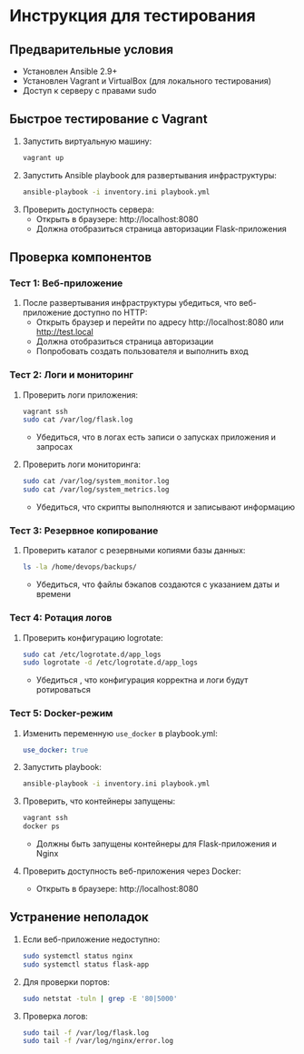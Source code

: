 # Инструкция для тестирования

## Предварительные условия

- Установлен Ansible 2.9+
- Установлен Vagrant и VirtualBox (для локального тестирования)
- Доступ к серверу с правами sudo

## Быстрое тестирование с Vagrant

1. Запустить виртуальную машину:
   ```bash
   vagrant up
   ```
2. Запустить Ansible playbook для развертывания инфраструктуры:
   ```bash
   ansible-playbook -i inventory.ini playbook.yml
   ```
3. Проверить доступность сервера:
   - Открыть в браузере: http://localhost:8080
   - Должна отобразиться страница авторизации Flask-приложения

## Проверка компонентов

### Тест 1: Веб-приложение

1. После развертывания инфраструктуры убедиться, что веб-приложение доступно по HTTP:
   - Открыть браузер и перейти по адресу http://localhost:8080 или http://test.local
   - Должна отобразиться страница авторизации
   - Попробовать создать пользователя и выполнить вход

### Тест 2: Логи и мониторинг

1. Проверить логи приложения:
   ```bash
   vagrant ssh
   sudo cat /var/log/flask.log
   ```
   - Убедиться, что в логах есть записи о запусках приложения и запросах

2. Проверить логи мониторинга:
   ```bash
   sudo cat /var/log/system_monitor.log
   sudo cat /var/log/system_metrics.log
   ```
   - Убедиться, что скрипты выполняются и записывают информацию

### Тест 3: Резервное копирование

1. Проверить каталог с резервными копиями базы данных:
   ```bash
   ls -la /home/devops/backups/
   ```
   - Убедиться, что файлы бэкапов создаются с указанием даты и времени

### Тест 4: Ротация логов

1. Проверить конфигурацию logrotate:
   ```bash
   sudo cat /etc/logrotate.d/app_logs
   sudo logrotate -d /etc/logrotate.d/app_logs
   ```
   - Убедиться , что конфигурация корректна и логи будут ротироваться

### Тест 5: Docker-режим

1. Изменить переменную `use_docker` в playbook.yml:
   ```yaml
   use_docker: true
   ```

2. Запустить playbook:
   ```bash
   ansible-playbook -i inventory.ini playbook.yml
   ```

3. Проверить, что контейнеры запущены:
   ```bash
   vagrant ssh
   docker ps
   ```
   - Должны быть запущены контейнеры для Flask-приложения и Nginx

4. Проверить  доступность веб-приложения через Docker:
   - Открыть в браузере: http://localhost:8080

## Устранение неполадок

1. Если веб-приложение недоступно:
   ```bash
   sudo systemctl status nginx
   sudo systemctl status flask-app
   ```

2. Для проверки портов:
   ```bash
   sudo netstat -tuln | grep -E '80|5000'
   ```

3. Проверка логов:
   ```bash
   sudo tail -f /var/log/flask.log
   sudo tail -f /var/log/nginx/error.log
   ```